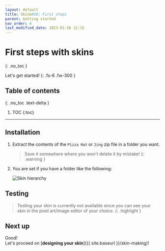 ```yaml
---
layout: default
title: Skin&#58; First steps
parent: Getting started
nav_order: 4
last_modified_date: 2023-01-16 12:15
---
```


# First steps with skins
{: .no_toc }

Let's get started!<!-- more -->
{: .fs-6 .fw-300 }

## Table of contents
{: .no_toc .text-delta }

1. TOC
{:toc}

---

## Installation

1. Extract the contents of the `Pizza Hat` or `Jing` zip file in a folder you want.
   > Save it somewhere where you won't delete it by mistake!
   {: .warning }
2. You are set if you have a folder like the following:

   ![Skin hierarchy]({{site.baseurl}}/images/getting-started/skin_hierarchy.png)

## Testing

> Testing your skin is currently not available since you can see your skin in the pixel art/image editor of your choice.
{: .highlight }

## Next up

Good!<br>
Let's proceed on [**designing your skin**]({{ site.baseurl }}/skin-making)!

